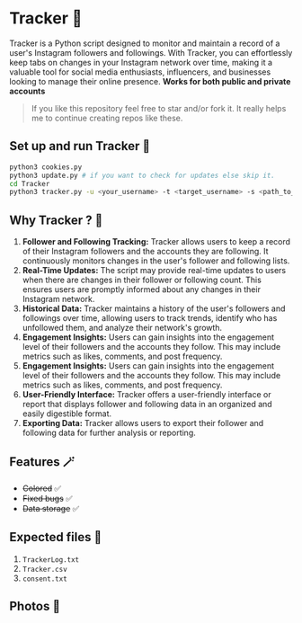 # Tracker 👻

Tracker is a Python script designed to monitor and maintain a record of a user's Instagram followers and followings. With Tracker, you can effortlessly keep tabs on changes in your Instagram network over time, making it a valuable tool for social media enthusiasts, influencers, and businesses looking to manage their online presence. **Works for both public and private accounts**

> If you like this repository feel free to star and/or fork it. It really helps me to continue creating repos like these.

## Set up and run Tracker 🚀

```bash
python3 cookies.py
python3 update.py # if you want to check for updates else skip it.
cd Tracker
python3 tracker.py -u <your_username> -t <target_username> -s <path_to_session_file>
```

## Why Tracker ? 🤔
1. **Follower and Following Tracking:** Tracker allows users to keep a record of their Instagram followers and the accounts they are following. It continuously monitors changes in the user's follower and following lists.
2. **Real-Time Updates:** The script may provide real-time updates to users when there are changes in their follower or following count. This ensures users are promptly informed about any changes in their Instagram network.
3. **Historical Data:** Tracker maintains a history of the user's followers and followings over time, allowing users to track trends, identify who has unfollowed them, and analyze their network's growth.
4. **Engagement Insights:** Users can gain insights into the engagement level of their followers and the accounts they follow. This may include metrics such as likes, comments, and post frequency.
5. **Engagement Insights:** Users can gain insights into the engagement level of their followers and the accounts they follow. This may include metrics such as likes, comments, and post frequency.
6. **User-Friendly Interface:** Tracker offers a user-friendly interface or report that displays follower and following data in an organized and easily digestible format.
7. **Exporting Data:** Tracker allows users to export their follower and following data for further analysis or reporting.

## Features 🪄

- ~~Colored~~ ✅
- ~~Fixed bugs~~ ✅
- ~~Data storage~~ ✅

## Expected files 📂

1) `TrackerLog.txt`
2) `Tracker.csv`
3) `consent.txt`

## Photos 📸

